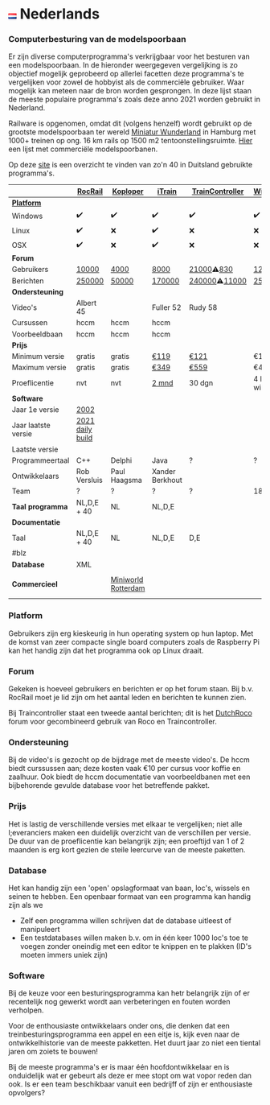 # ![Nederlandse vlag](../images/nl.gif) Nederlands

### Computerbesturing van de modelspoorbaan
Er zijn diverse computerprogramma's verkrijgbaar voor het besturen van een modelspoorbaan. In de hieronder weergegeven vergelijking is zo objectief mogelijk geprobeerd op allerlei facetten deze programma's te vergelijken voor zowel de hobbyist als de commerciële gebruiker. Waar mogelijk kan meteen naar de bron worden gesprongen. In deze lijst staan de meeste populaire programma's zoals deze anno 2021 worden gebruikt in Nederland.

Railware is opgenomen, omdat dit (volgens henzelf) wordt gebruikt op de grootste modelspoorbaan ter wereld [Miniatur Wunderland](https://www.miniatur-wunderland.de/) in Hamburg met 1000+ treinen op ong. 16 km rails op 1500 m2 tentoonstellingsruimte. [Hier](https://de.wikipedia.org/wiki/Liste_%C3%B6ffentlich_zug%C3%A4nglicher_Modelleisenbahnanlagen) een lijst met commerciële modelspoorbanen.

Op deze [site](http://www.modellbahnsoftware.de/modellbahnsteuerung/railware/) is een overzicht te vinden van zo'n 40 in Duitsland gebruikte programma's.


|             |[RocRail](https://wiki.rocrail.net/doku.php)|[Koploper](https://www.pahasoft.nl/)|[iTrain](https://www.berros.eu/nl/itrain/index.php)|[TrainController](https://www.freiwald.com/pages/traincontroller.htm)|[Windigipet](https://www.windigipet.de/foren/index.php)|[JMRI](https://www.jmri.org/)|[Railware](https://railware.de/)|
|--------------------------|-------|--------|------|---------------|----------|-----|----|
|**[Platform](#platform)** |       |        |      |               |          |     |
|Windows                   |✔️    |✔️      |✔️   |✔️             |✔️        |✔️  |✔️  |
|Linux                     |✔️    |❌      |✔️   |❌             |❌        |✔️  |❌  |
|OSX                       |✔️    |❌      |✔️   |❌             |❌        |✔️  |❌  |
|**Forum**                 |       |        |      |               |          |     |    |
|Gebruikers                |[10000](https://forum.rocrail.net/viewforum.php?f=95)  |[4000](https://www.koploperforum.nl/)    |[8000](https://www.berros.eu/itrain/forum/)  |[21000](https://www.freiwald.com/forum/)⚠️[830](http://www.dutchroco.nl/)|[12500](https://www.windigipet.de/foren/index.php?action=forum#c1)     |8500 |?   |
|Berichten                 |[250000](https://forum.rocrail.net/viewforum.php?f=95) |[50000](https://www.koploperforum.nl/)   |[170000](https://www.berros.eu/itrain/forum/)|[240000](https://www.freiwald.com/forum/)⚠️[11000](http://www.dutchroco.nl/)|[250000](https://www.windigipet.de/foren/index.php?action=forum#c1)    |34000|?   |
|**Ondersteuning**         |       |        |      |               |          |     |
|Video's      |Albert 45 |   |Fuller 52|Rudy 58        |    ||
|Cursussen      |hccm |hccm |hccm |         |    ||
|Voorbeeldbaan      |hccm |hccm |hccm |         |    ||
|**Prijs**    |       |        |      |               |          |     |
|Minimum versie|gratis |gratis  |[&euro;119](https://www.berros.eu/nl/itrain/pricing.php)|[&euro;121](https://www.freiwald.com/pages/register2.htm)|&euro;119 |gratis |[&euro;595](https://shop.railware.de/index.php?cPath=1)
|Maximum versie|gratis |gratis  |[&euro;349](https://www.berros.eu/nl/itrain/pricing.php)|[&euro;559](https://www.freiwald.com/pages/register2.htm)|&euro;449 |gratis |[&euro;595](https://shop.railware.de/index.php?cPath=1)|
|Proeflicentie|nvt |nvt  |[2 mnd](https://www.berros.eu/nl/itrain/pricing.php)|30 dgn   |4 locs, 12 wissels |nvt |?|
|**Software**    |       |        |      |               |          |     |
|Jaar 1e versie|[2002](https://wiki.rocrail.net/doku.php?id=credits-en)|||  | |[2003](https://www.jmri.org/releasenotes/jmri1.2.5.shtml) |[2003](https://doku.railware.de/aktuell/bericht1.html)|
|Jaar laatste versie|[2021 daily build](https://wiki.rocrail.net/doku.php?id=download-int) |  ||  | |[2021](https://www.jmri.org/releasenotes/jmri4.24.shtml)|2017|
|Laatste versie| |  ||  | |[4.24](https://www.jmri.org/releasenotes/jmri4.24.shtml)|7|
|Programmeertaal|C++ |Delphi  |Java|?  |? |Java |?|
|Ontwikkelaars|Rob Versluis|Paul Haagsma|Xander Berkhout || | |
|Team|?|?|?|?|18|?|?|
|**Taal programma**|NL,D,E + 40 |NL        |NL,D,E      |               |          |     |
|**Documentatie**    |       |        |      |               |          |     |
|Taal|NL,D,E + 40 |NL  |NL,D,E|D,E  | | |D|
|#blz| |  ||  | | |225
|**Database**    |XML     |        |      |               |          |     |
|**Commercieel**|     |[Miniworld Rotterdam](http://www.miniworldrotterdam.com/NL_partners.htm)        |      |               |          |     |[Miniatur Wunderland Hamburg](https://www.miniatur-wunderland.de/)|

### **Platform**

Gebruikers zijn erg kieskeurig in hun operating system op hun laptop. Met de komst van zeer compacte single board computers zoals de Raspberry Pi kan het handig zijn dat het programma ook op Linux draait.

### **Forum**

Gekeken is hoeveel gebruikers en berichten er op het forum staan. Bij b.v. RocRail moet je lid zijn om het aantal leden en berichten te kunnen zien.

Bij Traincontroller staat een tweede aantal berichten; dit is het [DutchRoco](http://www.dutchroco.nl/) forum voor gecombineerd gebruik van Roco en Traincontroller.

### **Ondersteuning**
Bij de video's is gezocht op de bijdrage met de meeste video's.
De hccm biedt curssussen aan; deze kosten vaak &euro;10 per cursus voor koffie en zaalhuur.
Ook biedt de hccm documentatie van voorbeeldbanen met een bijbehorende gevulde database voor het betreffende pakket.


### **Prijs**

Het is lastig de verschillende versies met elkaar te vergelijken; niet alle l;everanciers maken een duidelijk overzicht van de verschillen per versie.
De duur van de proeflicentie kan belangrijk zijn; een proeftijd van 1 of 2 maanden is erg kort gezien de steile leercurve van de meeste paketten.

### **Database**
Het kan handig zijn een 'open' opslagformaat van baan, loc's, wissels en seinen te hebben. Een openbaar formaat van een programma kan handig zijn als we

- Zelf een programma willen schrijven dat de database uitleest of manipuleert
- Een testdatabases willen maken b.v. om in één keer 1000 loc's toe te voegen zonder oneindig met een editor te knippen en te plakken (ID's moeten immers uniek zijn)

### **Software**
Bij de keuze voor een besturingsprogramma kan hetr belangrijk zijn of er recentelijk nog gewerkt wordt aan verbeteringen en fouten worden verholpen.

Voor de enthousiaste ontwikkelaars onder ons, die denken dat een treinbesturingsprogramma een appel en een eitje is, kijk even naar de ontwikkelhistorie van de meeste pakketten. Het duurt jaar zo niet een tiental jaren om zoiets te bouwen!

Bij de meeste programma's er is maar één hoofdontwikkelaar en is onduidelijk wat er gebeurt als deze er mee stopt om wat vopor reden dan ook. Is er een team beschikbaar vanuit een bedrijff of zijn er enthousiaste opvolgers?
